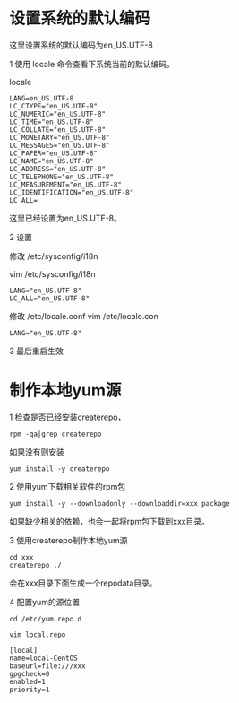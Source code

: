 
# 设置系统的默认编码
这里设置系统的默认编码为en_US.UTF-8


1 使用 locale 命令查看下系统当前的默认编码。

locale
```
LANG=en_US.UTF-8
LC_CTYPE="en_US.UTF-8"
LC_NUMERIC="en_US.UTF-8"
LC_TIME="en_US.UTF-8"
LC_COLLATE="en_US.UTF-8"
LC_MONETARY="en_US.UTF-8"
LC_MESSAGES="en_US.UTF-8"
LC_PAPER="en_US.UTF-8"
LC_NAME="en_US.UTF-8"
LC_ADDRESS="en_US.UTF-8"
LC_TELEPHONE="en_US.UTF-8"
LC_MEASUREMENT="en_US.UTF-8"
LC_IDENTIFICATION="en_US.UTF-8"
LC_ALL=
```
这里已经设置为en_US.UTF-8。

2 设置

修改 /etc/sysconfig/i18n

vim /etc/sysconfig/i18n

```
LANG="en_US.UTF-8"
LC_ALL="en_US.UTF-8"
```

修改 /etc/locale.conf
vim  /etc/locale.con

```
LANG="en_US.UTF-8"
```
3 最后重启生效

# 制作本地yum源

1 检查是否已经安装createrepo，

```
rpm -qa|grep createrepo
```
如果没有则安装
```
yum install -y createrepo
```
2 使用yum下载相关软件的rpm包
```
yum install -y --downloadonly --downloaddir=xxx package
```

如果缺少相关的依赖，也会一起将rpm包下载到xxx目录。

3 使用createrepo制作本地yum源

```
cd xxx
createrepo ./
```
会在xxx目录下面生成一个repodata目录。

4 配置yum的源位置
```
cd /etc/yum.repo.d

vim local.repo

[local]
name=local-CentOS
baseurl=file:///xxx
gpgcheck=0
enabled=1
priority=1
```
